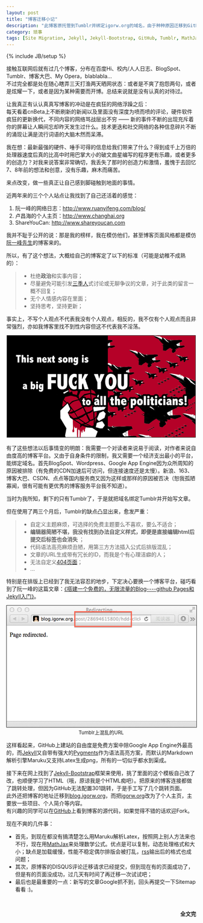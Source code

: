 ```yaml
---
layout: post
title: "博客迁移小记"
description: "此博客原托管到Tumblr并绑定igorw.org的域名，由于种种原因迁移到GitHub（默认使用Jekyll解析静态页），我花了两个星期的闲暇时间断断续续的完成了这次迁移。这篇文章主要讲述我博客站点的来历和这次迁移的故事。"
category: 琐事 
tags: [Site Migration, Jekyll, Jekyll-Bootstrap, GitHub, Tumblr, MathJax, Pygments]
---
```

{% include JB/setup %}
<p>
	接触互联网后就有过几个博客，分布在百度Hi、校内/人人日志、BlogSpot、Tumblr、博客大巴、My Opera，blablabla...<br />
	不过完全都是处在随心瞎弄三天打渔两天晒网状态：或者是不爽了抱怨两句，或者是炫耀一下，或者是因为某种需要而开博。总结来说就是没有认真的对待过。
</p>
<p>
	让我真正有认认真真写博客的冲动是在疯狂的网络浮躁之后：<br />
	每天看着cnBeta上不断刷新的新闻以及里面没有深度为喷而喷的评论，硬件软件疯狂的更新换代，不同内容的网络骂战层出不穷 —— 新的事件不断的出现充斥着你的屏幕让人瞬间忘却昨天发生过什么。技术更迭和社交网络的各种信息碎片不断的涌现让满是流行词语的大脑木然而呆滞。<br />
</p>
<p>
	我在想：最新最强的硬件、唾手可得的信息给我们带来了什么？得到成千上万倍的处理器速度后真的比高中时用巴掌大小的破文曲星编写的程序更有乐趣，或者更多的创造力？对我来说答案非常确切，我丢失了那时的创造力和激情，羞愧于去回忆7、8年前的想法和创意，没有乐趣，麻木而痛苦。
</p>
<p>
	来点改变，做一些真正让自己感到脚碰触到地面的事情。
</p>
<p>
	近两年来的三个个人站点让我找到了自己还活着的感觉：
	<ol>
		<li>阮一峰的网络日志：<a href="http://www.ruanyifeng.com/blog/">http://www.ruanyifeng.com/blog/</a></li>
		<li>卢昌海的个人主页：<a href="http://www.changhai.org">http://www.changhai.org</a></li>
		<li>ShareYouCan: <a href="http://www.shareyoucan.com">http://www.shareyoucan.com</a></li>
	</ol>
</p>
<p>我并不耻于公开的说：那是我的榜样，我在模仿他们，甚至博客页面风格都是模仿<a href="http://www.ruanyifeng.com">阮一峰先生</a>的博客来的。</p>
<p>所以，有了这个想法，大概给自己的博客定了以下的标准（可能是幼稚不成熟的）：</p>
<blockquote class="r-background">
	<ul>
		<li>杜绝<strong>政治</strong>和实事内容；</li>
		<li>尽量避免可能引发<a href="http://baike.baidu.com/view/2871922.htm">三季人</a>式讨论或无聊争议的文章，对于此类的留言一概不回复；</li>
		<li>无个人情感内容在里面；</li>
		<li>坚持思考，坚持更新；</li>
	</ul>
</blockquote>
<p>事实上，不写个人观点不代表我没有个人观点，相反的，我不仅有个人观点而且非常强烈，亦如我博客里找不到性内容但这不代表我不淫荡。</p>
<p style="text-align:center;"><img style="border:solid; border-width:1px; width:500px;" src="/img/post/2012-10-23-a-note-of-blog-migration/A-big-F-to-all-P.jpg" /></p>
<p>
	有了这些想法以后事情变的明朗：我需要一个对读者来说易于阅读，对作者来说自由度高的博客平台。又由于自身条件的限制，我又需要一个经济支出最小的平台，能绑定域名。首先BlogSpot、Wordpress、Google App Engine因为众所周知的原因被排除（有免费的CDN加速后可访问，但连接速度还是太慢）。新浪、163、博客大巴、CSDN、点点等国内服务商又因为这样或那样的原因被否决（恕我孤陋寡闻，很有可能有更优秀的博客服务平台我不知道）。
</p>
<p>
	当时为我所知，剩下的只有Tumblr了，于是就把域名绑定Tumblr并开始写文章。
</p>
<p>
	但在使用了两三个月后，Tumblr的缺点凸显出来，愈发严重：
	<blockquote class="r-background">
		<ul>
			<li>自定义主题麻烦，可选择的免费主题要么不喜欢，要么不适合；</li>
			<li>
				<strong>
					编辑器简陋不堪，我没有找到办法自定义样式，即便是直接编辑html后提交后标签也会消失
				</strong>；
			</li>
			<li>代码语法高亮麻烦丑陋，用第三方方法插入公式后排版混乱；</li>
			<li>文章的URL生成带有冗长的ID，而我是个有心理洁癖的人；</li>
			<li>无法自定义<a href="/404">404页面</a>；</li>
			<li>...</li>
		</ul>
	</blockquote>
	特别是在排版上已经到了我无法容忍的地步，下定决心要换一个博客平台，碰巧看到了阮一峰的这篇文章：<a href="http://www.ruanyifeng.com/blog/2012/08/blogging_with_jekyll.html">《搭建一个免费的，无限流量的Blog----github Pages和Jekyll入门》</a>。
</p>
<p style="text-align:center;"><img style="border:solid; border-width:1px;" src="/img/post/2012-10-23-a-note-of-blog-migration/mess-tumblr-url-with-post-id.png" /><br /><span style="font-size:small;">Tumblr上混乱的URL</span></p>
<p>
	这样看起来，GitHub上建站的自由度是免费方案中除Google App Engine外最高的，而<a href="https://github.com/mojombo/jekyll">Jekyll</a>又自带有强大的<a href="http://pygments.org">Pygments</a>作为语法高亮方案，而默认的Markdown解析引擎Maruku又支持Latex生成png，所有的一切似乎都水到渠成。
</p>
<p>
	接下来在网上找到了<a href="http://jekyllbootstrap.com">Jekyll-Bootstrap</a>框架来使用，挑了里面的这个模板自己改了改，也顺便学习了HTML（哦，原谅我是个HTML痴吧）。把原来的博客连接都做了跳转处理，但因为GitHub无法配置301跳转，于是手工写了几个跳转页面。<br />
	此外还把博客的地址迁移到<a href="http://blog.igorw.org">blog.igorw.org</a>，而把<a href="http://igorw.org">igorw.org</a>改为了个人主页，主要放一些项目、个人简介等内容。</br>
	有兴趣的同学可以在<a href="https://github.com/waigx/blog">GitHub</a>上看到博客的源代码，如果觉得不错的话欢迎Fork。
</p>
<p>
	现在不爽的几件事：
</p>
<ul>
	<li>
		首先，到现在都没有搞清楚怎么用Maruku解析Latex，按照网上别人方法来也不行，现在用<a href="http://www.mathjax.org">MathJax</a>来处理数学公式。优点是可以复制，动态处理格式和大小；缺点是加载缓慢，性能不稳定偶尔排版会被打乱，<a href="/atom.xml">rss</a>输出后的格式也成问题；
	</li>
	<li>
		其次，原博客的DISQUS评论迁移请求已经提交，但到现在有的页面成功了，但是有的页面没成功，过几天有时间了再迁移一次试试吧；
	</li>
	<li>
		最后也是最重要的一点：新写的文章Google抓不到，回头再提交一下Sitemap看看 :)。
	</li>
</ul>
<p>&nbsp;</p>
<p style="text-align:right"><strong>全文完</strong></p>